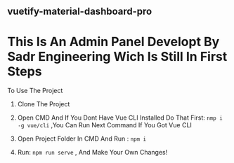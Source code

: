 ## vuetify-material-dashboard-pro

# This Is An Admin Panel Developt By Sadr Engineering Wich Is Still In First Steps

To Use The Project

1. Clone The Project

2. Open CMD And If You Dont Have Vue CLI Installed Do That First: `nmp i -g vue/cli` ,You Can Run Next Command If You Got Vue CLI

3. Open Project Folder In CMD And Run : `npm i` 

4. Run: `npm run serve` , And Make Your Own Changes!